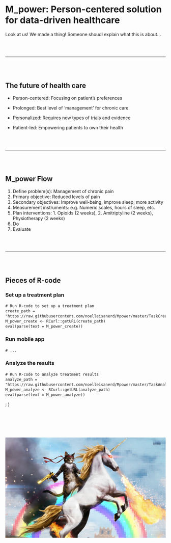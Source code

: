 
# __M_power__: Person-centered solution for data-driven healthcare

Look at us! We made a thing!
Someone shoudl explain what this is about...

<br><br>
****
<br><br>


## __The future of health care__

* Person-centered: Focusing on patient’s preferences

* Prolonged: Best level of ‘management’ for chronic care 

* Personalized: Requires new types of trials and evidence

* Patient-led: Empowering patients to own their health


<br><br>
****
<br><br>



## __M_power Flow__

  1. Define problem(s):  Management of chronic pain
  2. Primary objective: Reduced levels of pain
  3. Secondary objectives: Improve well-being, improve sleep, more activity
  4. Measurement instruments: e.g. Numeric scales, hours of sleep, etc.
  5. Plan interventions: 1. Opioids (2 weeks), 2. Amitriptyline (2 weeks), Physiotherapy (2 weeks)
  6. Do
  7. Evaluate
  
<br><br>
****
<br><br>

## Pieces of R-code

### Set up a treatment plan
```
# Run R-code to set up a treatment plan
create_path = "https://raw.githubusercontent.com/noelleisanerd/Mpower/master/TaskCreator/app.R"
M_power_create <- RCurl::getURL(create_path)
eval(parse(text = M_power_create)) 
```

### Run mobile app
```
# ...
```

### Analyze the results 
```
# Run R-code to analyze treatment results
analyze_path = "https://raw.githubusercontent.com/noelleisanerd/Mpower/master/TaskAnalyzer/app.R"
M_power_analyze <- RCurl::getURL(analyze_path)
eval(parse(text = M_power_analyze)) 
```

; )

<br><br><br><br>


![alt text](https://github.com/noelleisanerd/Mpower/raw/master/dcfc76fc31d70ed84c379fa2737204f4.jpg "23")
